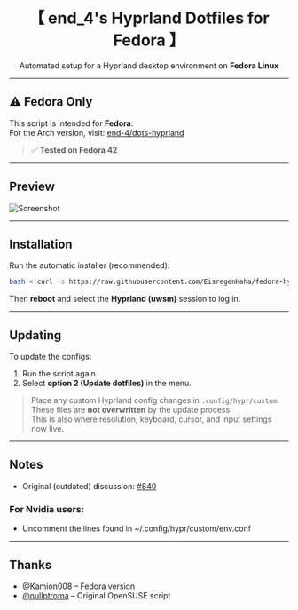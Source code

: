 <div align="center">

# 【 end_4's Hyprland Dotfiles for Fedora 】

 Automated setup for a Hyprland desktop environment on **Fedora Linux**  


</div>

---

## ⚠️ Fedora Only

This script is intended for **Fedora**.  
For the Arch version, visit: [end-4/dots-hyprland](https://github.com/end-4/dots-hyprland)

> ✅ **Tested on Fedora 42**

---

##  Preview

![Screenshot](https://github.com/user-attachments/assets/c824d283-de7a-4730-a310-d6b468a71689)

---

## Installation

Run the automatic installer (recommended):

```bash
bash <(curl -s https://raw.githubusercontent.com/EisregenHaha/fedora-hyprland/main/setup.sh)
```

Then **reboot** and select the **Hyprland (uwsm)** session to log in.

---

## Updating

To update the configs:

1. Run the script again.
2. Select **option 2 (Update dotfiles)** in the menu.

> Place any custom Hyprland config changes in `.config/hypr/custom`.  
> These files are **not overwritten** by the update process.  
> This is also where resolution, keyboard, cursor, and input settings now live.

---

## Notes
  
- Original (outdated) discussion: [#840](https://github.com/end-4/dots-hyprland/discussions/840)

### For Nvidia users:
- Uncomment the lines found in ~/.config/hypr/custom/env.conf
---

## Thanks

- [@Kamion008](https://github.com/Kamion008) – Fedora version  
- [@nullptroma](https://github.com/nullptroma) – Original OpenSUSE script
